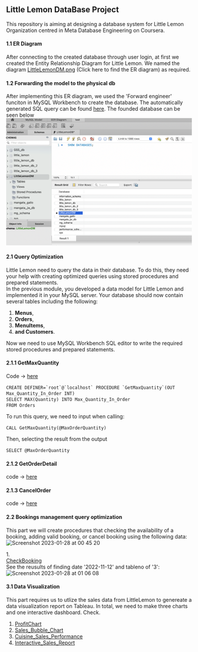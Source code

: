 ## Little Lemon DataBase Project
This repository is aiming at designing a database system for Little Lemon Organization centred in
Meta Database Engineering on Coursera.
#### 1.1 ER Diagram
After connecting to the created database through user login, at first we created the Entity 
Relationship Diagram for Little Lemon. We named the diagram [LittleLemonDM.png](./LittleLemonDM.png) (Click here to find the ER diagram)
as required.

#### 1.2 Forwarding the model to the physical db
After implementing this ER diagram, we used the 'Forward engineer' funciton in MySQL Workbench to
create the database. The automatically generated SQL query can be found [here](./LittleLemonDB.sql).
The founded database can be seen below ![This is the created littlelemondb](https://raw.githubusercontent.com/WindAlan-sw/db-capstone-project-/master/db-capstone-project/show_db_sql_query.png)

#### 2.1 Query Optimization
Little Lemon need to query the data in their database. To do this, they need 
your help with creating optimized queries using stored procedures and prepared
statements.\
In the previous module, you developed a data model for Little Lemon and 
implemented it in your MySQL server. Your database should now contain several 
tables including the following:
1. **Menus**, 
2. **Orders**, 
3. **MenuItems**,
4. **and Customers**.

Now we need to use MySQL Workbench SQL editor to write the required stored
procedures and prepared statements.
#### 2.1.1 GetMaxQuantity
Code -> [here](./sql_queries/GetMaxQuantity.sql)
```
CREATE DEFINER=`root`@`localhost` PROCEDURE `GetMaxQuantity`(OUT Max_Quantity_In_Order INT)
SELECT MAX(Quantity) INTO Max_Quantity_In_Order
FROM Orders
```
To run this query, we need to input when calling:
```
CALL GetMaxQuantity(@MaxOrderQuantity)
```
Then, selecting the result from the output
```
SELECT @MaxOrderQuantity
```
#### 2.1.2 GetOrderDetail
code -> [here](./sql_queries/GetOrderDetail.sql)

#### 2.1.3 CancelOrder
code -> [here](./sql_queries/CancelOrder.sql)

#### 2.2 Bookings management query optimization
This part we will create procedures that checking the availability of a booking,
adding valid booking, or cancel booking using the following data:
<img width="868" alt="Screenshot 2023-01-28 at 00 45 20" src="https://user-images.githubusercontent.com/76271974/215231768-ce71b77e-e148-41d9-acca-1a7f6bd9b09c.png">

1.\
[CheckBooking](./sql_queries/CheckBooking.sql)\
See the reusults of finding date '2022-11-12' and tableno of '3':
<img width="443" alt="Screenshot 2023-01-28 at 01 06 08" src="https://user-images.githubusercontent.com/76271974/215232979-bbac7bfd-23bf-4276-b0f5-5bd22f372181.png">



#### 3.1 Data Visualization
This part requires us to utlize the sales data from LittleLemon to genereate a data visualization
report on Tableau. In total, we need to make three charts and one interactive dashboard. Check.
1. [ProfitChart](./SalesReport_Tableau/Profit_Chart.png)
2. [Sales_Bubble_Chart](./SalesReport_Tableau/Sales_Bubble_Chart.png)
3. [Cuisine_Sales_Performance](./SalesReport_Tableau/Cuisine_Sales_and_profits.png)
4. [Interactive_Sales_Report](./SalesReport_Tableau/Sales_Report_1.png)
